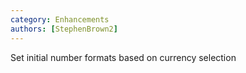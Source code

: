 ```yaml
---
category: Enhancements
authors: [StephenBrown2]
---
```


Set initial number formats based on currency selection

